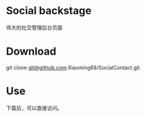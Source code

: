 # Social backstage

伟大的社交管理后台页面

# Download

git clone git@github.com:Xiaoming68/SocialContact.git

# Use

下载后，可以直接访问。
